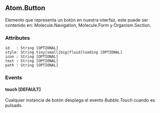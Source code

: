 ## Atom.Button
Elemento que representa un botón en nuestra interfaz, este puede ser contenido en: Molecule.Navigation, Molecule.Form y Organism.Section.


### Attributes

```
id   : String [OPTIONAL]
style: String tiny|small|big|fluid|loading [OPTIONAL]
icon : String [OPTIONAL]
text : String [OPTIONAL]
path : String [OPTIONAL]
```

### Events

#### touch [DEFAULT]
Cualquier instancia de botón desplega el evento *Bubble.Touch* cuando es pulsado.
